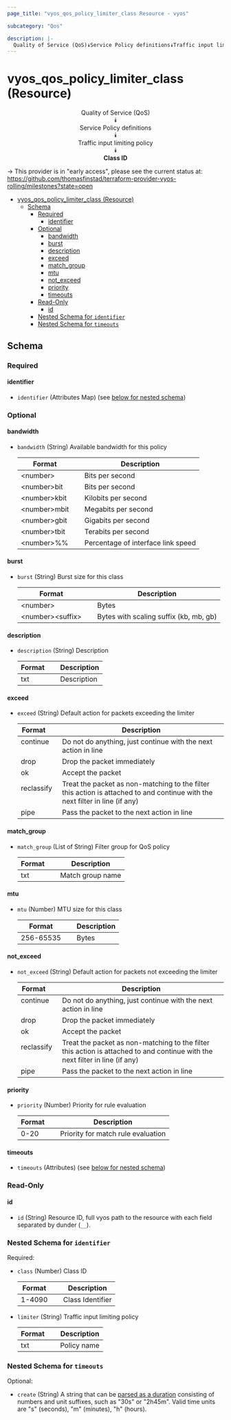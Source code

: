 ```yaml
---
page_title: "vyos_qos_policy_limiter_class Resource - vyos"

subcategory: "Qos"

description: |-
  Quality of Service (QoS)⯯Service Policy definitions⯯Traffic input limiting policy⯯Class ID
---
```


# vyos_qos_policy_limiter_class (Resource)
<center>

Quality of Service (QoS)  
⯯  
Service Policy definitions  
⯯  
Traffic input limiting policy  
⯯  
**Class ID**


</center>

-> This provider is in "early access", please see the current status at: https://github.com/thomasfinstad/terraform-provider-vyos-rolling/milestones?state=open

<!--TOC-->

- [vyos_qos_policy_limiter_class (Resource)](#vyos_qos_policy_limiter_class-resource)
  - [Schema](#schema)
    - [Required](#required)
      - [identifier](#identifier)
    - [Optional](#optional)
      - [bandwidth](#bandwidth)
      - [burst](#burst)
      - [description](#description)
      - [exceed](#exceed)
      - [match_group](#match_group)
      - [mtu](#mtu)
      - [not_exceed](#not_exceed)
      - [priority](#priority)
      - [timeouts](#timeouts)
    - [Read-Only](#read-only)
      - [id](#id)
    - [Nested Schema for `identifier`](#nested-schema-for-identifier)
    - [Nested Schema for `timeouts`](#nested-schema-for-timeouts)

<!--TOC-->

<!-- schema generated by tfplugindocs -->
## Schema

### Required

#### identifier
- `identifier` (Attributes Map) (see [below for nested schema](#nestedatt--identifier))

### Optional

#### bandwidth
- `bandwidth` (String) Available bandwidth for this policy

    |  Format        &emsp;|  Description                         |
    |----------------|--------------------------------------|
    |  &lt;number&gt;      &emsp;|  Bits per second                     |
    |  &lt;number&gt;bit   &emsp;|  Bits per second                     |
    |  &lt;number&gt;kbit  &emsp;|  Kilobits per second                 |
    |  &lt;number&gt;mbit  &emsp;|  Megabits per second                 |
    |  &lt;number&gt;gbit  &emsp;|  Gigabits per second                 |
    |  &lt;number&gt;tbit  &emsp;|  Terabits per second                 |
    |  &lt;number&gt;%%    &emsp;|  Percentage of interface link speed  |
#### burst
- `burst` (String) Burst size for this class

    |  Format            &emsp;|  Description                             |
    |--------------------|------------------------------------------|
    |  &lt;number&gt;          &emsp;|  Bytes                                   |
    |  &lt;number&gt;&lt;suffix&gt;  &emsp;|  Bytes with scaling suffix (kb, mb, gb)  |
#### description
- `description` (String) Description

    |  Format  &emsp;|  Description  |
    |----------|---------------|
    |  txt     &emsp;|  Description  |
#### exceed
- `exceed` (String) Default action for packets exceeding the limiter

    |  Format      &emsp;|  Description                                                                                                                   |
    |--------------|--------------------------------------------------------------------------------------------------------------------------------|
    |  continue    &emsp;|  Do not do anything, just continue with the next action in line                                                                |
    |  drop        &emsp;|  Drop the packet immediately                                                                                                   |
    |  ok          &emsp;|  Accept the packet                                                                                                             |
    |  reclassify  &emsp;|  Treat the packet as non-matching to the filter this action is attached to and continue with the next filter in line (if any)  |
    |  pipe        &emsp;|  Pass the packet to the next action in line                                                                                    |
#### match_group
- `match_group` (List of String) Filter group for QoS policy

    |  Format  &emsp;|  Description       |
    |----------|--------------------|
    |  txt     &emsp;|  Match group name  |
#### mtu
- `mtu` (Number) MTU size for this class

    |  Format     &emsp;|  Description  |
    |-------------|---------------|
    |  256-65535  &emsp;|  Bytes        |
#### not_exceed
- `not_exceed` (String) Default action for packets not exceeding the limiter

    |  Format      &emsp;|  Description                                                                                                                   |
    |--------------|--------------------------------------------------------------------------------------------------------------------------------|
    |  continue    &emsp;|  Do not do anything, just continue with the next action in line                                                                |
    |  drop        &emsp;|  Drop the packet immediately                                                                                                   |
    |  ok          &emsp;|  Accept the packet                                                                                                             |
    |  reclassify  &emsp;|  Treat the packet as non-matching to the filter this action is attached to and continue with the next filter in line (if any)  |
    |  pipe        &emsp;|  Pass the packet to the next action in line                                                                                    |
#### priority
- `priority` (Number) Priority for rule evaluation

    |  Format  &emsp;|  Description                         |
    |----------|--------------------------------------|
    |  0-20    &emsp;|  Priority for match rule evaluation  |
#### timeouts
- `timeouts` (Attributes) (see [below for nested schema](#nestedatt--timeouts))

### Read-Only

#### id
- `id` (String) Resource ID, full vyos path to the resource with each field separated by dunder (`__`).

<a id="nestedatt--identifier"></a>
### Nested Schema for `identifier`

Required:

- `class` (Number) Class ID

    |  Format  &emsp;|  Description       |
    |----------|--------------------|
    |  1-4090  &emsp;|  Class Identifier  |
- `limiter` (String) Traffic input limiting policy

    |  Format  &emsp;|  Description  |
    |----------|---------------|
    |  txt     &emsp;|  Policy name  |


<a id="nestedatt--timeouts"></a>
### Nested Schema for `timeouts`

Optional:

- `create` (String) A string that can be [parsed as a duration](https://pkg.go.dev/time#ParseDuration) consisting of numbers and unit suffixes, such as &#34;30s&#34; or &#34;2h45m&#34;. Valid time units are &#34;s&#34; (seconds), &#34;m&#34; (minutes), &#34;h&#34; (hours).
